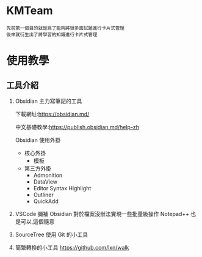 # KMTeam

	先前第一個目的就是爲了能夠將很多面試題進行卡片式管理
	後來就衍生出了將學習的知識進行卡片式管理
	
	





# 使用教學

## 工具介紹

1.  Obsidian
	主力寫筆記的工具
	
	下載網址:https://obsidian.md/
	
	中文基礎教學:https://publish.obsidian.md/help-zh
	
	Obsidian 使用外掛
	- 核心外掛
		- 模板
	- 第三方外掛
		-  Admonition
		- DataView
		- Editor Syntax Highlight
		- Outliner
		- QuickAdd

2. VSCode
	彌補 Obsidian 對於檔案沒辦法實現一些批量級操作
	Notepad++ 也是可以,這個隨意
3. SourceTree
	使用 Git 的小工具
4. 簡繁轉換的小工具
	https://github.com/lxn/walk